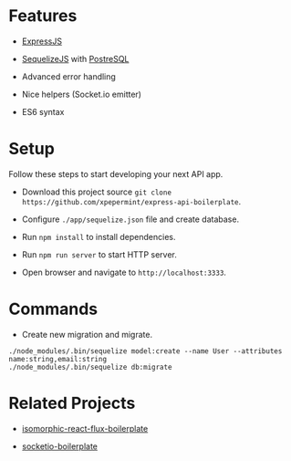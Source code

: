 # Features

* [ExpressJS](http://expressjs.com)

* [SequelizeJS](http://sequelizejs.com) with [PostreSQL](http://www.postgresql.org)

* Advanced error handling

* Nice helpers (Socket.io emitter)

* ES6 syntax

# Setup

Follow these steps to start developing your next API app.

* Download this project source `git clone https://github.com/xpepermint/express-api-boilerplate`.

* Configure `./app/sequelize.json` file and create database.

* Run `npm install` to install dependencies.

* Run `npm run server` to start HTTP server.

* Open browser and navigate to `http://localhost:3333`.

# Commands

* Create new migration and migrate.

```
./node_modules/.bin/sequelize model:create --name User --attributes name:string,email:string
./node_modules/.bin/sequelize db:migrate
```

# Related Projects

* [isomorphic-react-flux-boilerplate](https://github.com/xpepermint/isomorphic-react-flux-boilerplate)

* [socketio-boilerplate](https://github.com/xpepermint/socketio-boilerplate)
